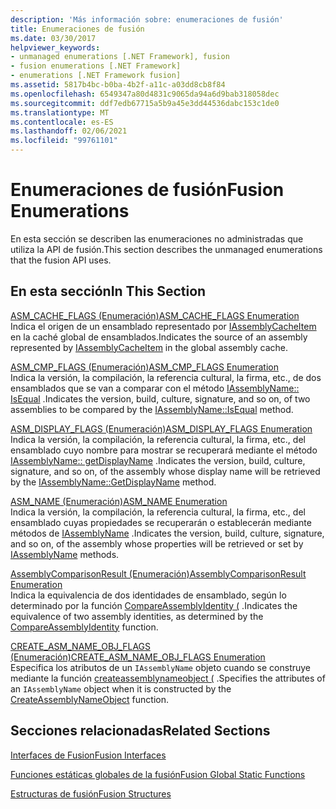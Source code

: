 ```yaml
---
description: 'Más información sobre: enumeraciones de fusión'
title: Enumeraciones de fusión
ms.date: 03/30/2017
helpviewer_keywords:
- unmanaged enumerations [.NET Framework], fusion
- fusion enumerations [.NET Framework]
- enumerations [.NET Framework fusion]
ms.assetid: 5817b4bc-b0ba-4b2f-a11c-a03dd8cb8f84
ms.openlocfilehash: 6549347a80d4831c9065da94a6d9bab318058dec
ms.sourcegitcommit: ddf7edb67715a5b9a45e3dd44536dabc153c1de0
ms.translationtype: MT
ms.contentlocale: es-ES
ms.lasthandoff: 02/06/2021
ms.locfileid: "99761101"
---
```

# <a name="fusion-enumerations"></a><span data-ttu-id="afb55-103">Enumeraciones de fusión</span><span class="sxs-lookup"><span data-stu-id="afb55-103">Fusion Enumerations</span></span>

<span data-ttu-id="afb55-104">En esta sección se describen las enumeraciones no administradas que utiliza la API de fusión.</span><span class="sxs-lookup"><span data-stu-id="afb55-104">This section describes the unmanaged enumerations that the fusion API uses.</span></span>  
  
## <a name="in-this-section"></a><span data-ttu-id="afb55-105">En esta sección</span><span class="sxs-lookup"><span data-stu-id="afb55-105">In This Section</span></span>  

 [<span data-ttu-id="afb55-106">ASM_CACHE_FLAGS (Enumeración)</span><span class="sxs-lookup"><span data-stu-id="afb55-106">ASM_CACHE_FLAGS Enumeration</span></span>](asm-cache-flags-enumeration.md)  
 <span data-ttu-id="afb55-107">Indica el origen de un ensamblado representado por [IAssemblyCacheItem](iassemblycacheitem-interface.md) en la caché global de ensamblados.</span><span class="sxs-lookup"><span data-stu-id="afb55-107">Indicates the source of an assembly represented by [IAssemblyCacheItem](iassemblycacheitem-interface.md) in the global assembly cache.</span></span>  
  
 [<span data-ttu-id="afb55-108">ASM_CMP_FLAGS (Enumeración)</span><span class="sxs-lookup"><span data-stu-id="afb55-108">ASM_CMP_FLAGS Enumeration</span></span>](asm-cmp-flags-enumeration.md)  
 <span data-ttu-id="afb55-109">Indica la versión, la compilación, la referencia cultural, la firma, etc., de dos ensamblados que se van a comparar con el método [IAssemblyName:: IsEqual](iassemblyname-isequal-method.md) .</span><span class="sxs-lookup"><span data-stu-id="afb55-109">Indicates the version, build, culture, signature, and so on, of two assemblies to be compared by the [IAssemblyName::IsEqual](iassemblyname-isequal-method.md) method.</span></span>  
  
 [<span data-ttu-id="afb55-110">ASM_DISPLAY_FLAGS (Enumeración)</span><span class="sxs-lookup"><span data-stu-id="afb55-110">ASM_DISPLAY_FLAGS Enumeration</span></span>](asm-display-flags-enumeration.md)  
 <span data-ttu-id="afb55-111">Indica la versión, la compilación, la referencia cultural, la firma, etc., del ensamblado cuyo nombre para mostrar se recuperará mediante el método [IAssemblyName:: getDisplayName](iassemblyname-getdisplayname-method.md) .</span><span class="sxs-lookup"><span data-stu-id="afb55-111">Indicates the version, build, culture, signature, and so on, of the assembly whose display name will be retrieved by the [IAssemblyName::GetDisplayName](iassemblyname-getdisplayname-method.md) method.</span></span>  
  
 [<span data-ttu-id="afb55-112">ASM_NAME (Enumeración)</span><span class="sxs-lookup"><span data-stu-id="afb55-112">ASM_NAME Enumeration</span></span>](asm-name-enumeration.md)  
 <span data-ttu-id="afb55-113">Indica la versión, la compilación, la referencia cultural, la firma, etc., del ensamblado cuyas propiedades se recuperarán o establecerán mediante métodos de [IAssemblyName](iassemblyname-interface.md) .</span><span class="sxs-lookup"><span data-stu-id="afb55-113">Indicates the version, build, culture, signature, and so on, of the assembly whose properties will be retrieved or set by [IAssemblyName](iassemblyname-interface.md) methods.</span></span>  
  
 [<span data-ttu-id="afb55-114">AssemblyComparisonResult (Enumeración)</span><span class="sxs-lookup"><span data-stu-id="afb55-114">AssemblyComparisonResult Enumeration</span></span>](assemblycomparisonresult-enumeration.md)  
 <span data-ttu-id="afb55-115">Indica la equivalencia de dos identidades de ensamblado, según lo determinado por la función [CompareAssemblyIdentity (](compareassemblyidentity-function.md) .</span><span class="sxs-lookup"><span data-stu-id="afb55-115">Indicates the equivalence of two assembly identities, as determined by the [CompareAssemblyIdentity](compareassemblyidentity-function.md) function.</span></span>  
  
 [<span data-ttu-id="afb55-116">CREATE_ASM_NAME_OBJ_FLAGS (Enumeración)</span><span class="sxs-lookup"><span data-stu-id="afb55-116">CREATE_ASM_NAME_OBJ_FLAGS Enumeration</span></span>](create-asm-name-obj-flags-enumeration.md)  
 <span data-ttu-id="afb55-117">Especifica los atributos de un `IAssemblyName` objeto cuando se construye mediante la función [createassemblynameobject (](createassemblynameobject-function.md) .</span><span class="sxs-lookup"><span data-stu-id="afb55-117">Specifies the attributes of an `IAssemblyName` object when it is constructed by the [CreateAssemblyNameObject](createassemblynameobject-function.md) function.</span></span>  
  
## <a name="related-sections"></a><span data-ttu-id="afb55-118">Secciones relacionadas</span><span class="sxs-lookup"><span data-stu-id="afb55-118">Related Sections</span></span>  

 [<span data-ttu-id="afb55-119">Interfaces de Fusion</span><span class="sxs-lookup"><span data-stu-id="afb55-119">Fusion Interfaces</span></span>](fusion-interfaces.md)  
  
 [<span data-ttu-id="afb55-120">Funciones estáticas globales de la fusión</span><span class="sxs-lookup"><span data-stu-id="afb55-120">Fusion Global Static Functions</span></span>](fusion-global-static-functions.md)  
  
 [<span data-ttu-id="afb55-121">Estructuras de fusión</span><span class="sxs-lookup"><span data-stu-id="afb55-121">Fusion Structures</span></span>](fusion-structures.md)
